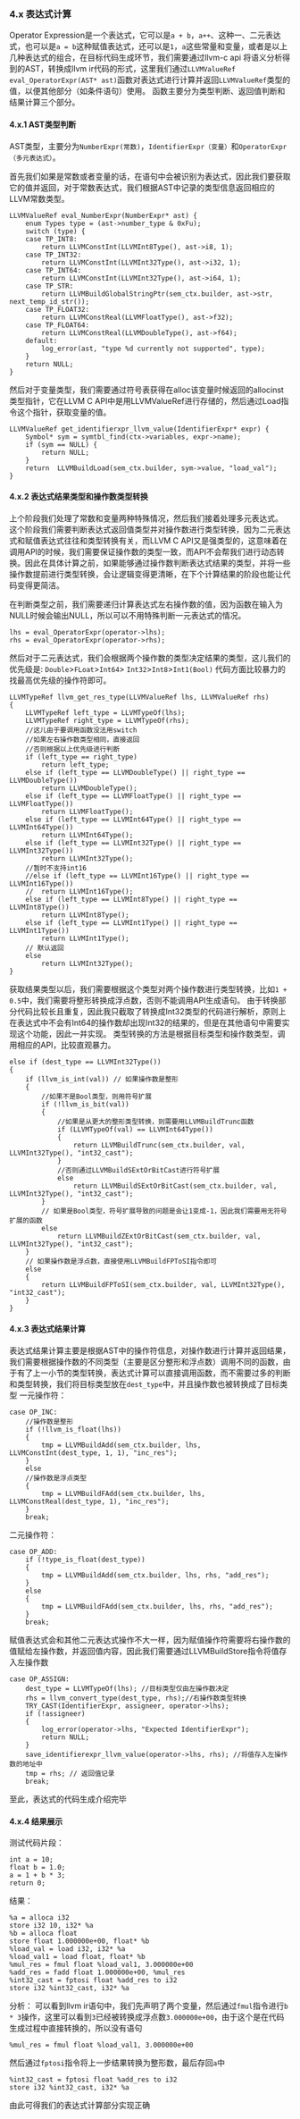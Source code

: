 ### 4.x 表达式计算
Operator Expression是一个表达式，它可以是`a + b`，`a++`、这种一、二元表达式，也可以是`a = b`这种赋值表达式，还可以是`1`，`a`这些常量和变量，或者是以上几种表达式的组合，在目标代码生成环节，我们需要通过llvm-c api 将语义分析得到的AST，转换成llvm ir代码的形式，这里我们通过`LLVMValueRef eval_OperatorExpr(AST* ast)`函数对表达式进行计算并返回`LLVMValueRef`类型的值，以便其他部分（如条件语句）使用。
函数主要分为类型判断、返回值判断和结果计算三个部分。
#### 4.x.1 AST类型判断
AST类型，主要分为`NumberExpr(常数)`，`IdentifierExpr（变量）`和`OperatorExpr（多元表达式）`。

首先我们如果是常数或者变量的话，在语句中会被识别为表达式，因此我们要获取它的值并返回，对于常数表达式，我们根据AST中记录的类型信息返回相应的LLVM常数类型。
```
LLVMValueRef eval_NumberExpr(NumberExpr* ast) {
	enum Types type = (ast->number_type & 0xFu);
	switch (type) {
	case TP_INT8:
		return LLVMConstInt(LLVMInt8Type(), ast->i8, 1);
	case TP_INT32:
		return LLVMConstInt(LLVMInt32Type(), ast->i32, 1);
	case TP_INT64:
		return LLVMConstInt(LLVMInt32Type(), ast->i64, 1);
	case TP_STR:
		return LLVMBuildGlobalStringPtr(sem_ctx.builder, ast->str, next_temp_id_str());
	case TP_FLOAT32:
		return LLVMConstReal(LLVMFloatType(), ast->f32);
	case TP_FLOAT64:
		return LLVMConstReal(LLVMDoubleType(), ast->f64);
	default:
		log_error(ast, "type %d currently not supported", type);
	}
	return NULL;
}
```
然后对于变量类型，我们需要通过符号表获得在alloc该变量时候返回的allocinst类型指针，它在LLVM C API中是用LLVMValueRef进行存储的，然后通过Load指令这个指针，获取变量的值。
```
LLVMValueRef get_identifierxpr_llvm_value(IdentifierExpr* expr) {
	Symbol* sym = symtbl_find(ctx->variables, expr->name);
	if (sym == NULL) {
		return NULL;
	}
	return  LLVMBuildLoad(sem_ctx.builder, sym->value, "load_val");
}
```
#### 4.x.2 表达式结果类型和操作数类型转换
上个阶段我们处理了常数和变量两种特殊情况，然后我们接着处理多元表达式。
这个阶段我们需要判断表达式返回值类型并对操作数进行类型转换，因为二元表达式和赋值表达式往往和类型转换有关，而LLVM C API又是强类型的，这意味着在调用API的时候，我们需要保证操作数的类型一致，而API不会帮我们进行动态转换。因此在具体计算之前，如果能够通过操作数判断表达式结果的类型，并将一些操作数提前进行类型转换，会让逻辑变得更清晰，在下个计算结果的阶段也能让代码变得更简洁。

在判断类型之前，我们需要递归计算表达式左右操作数的值，因为函数在输入为NULL时候会输出NULL，所以可以不用特殊判断一元表达式的情况。
```
lhs = eval_OperatorExpr(operator->lhs);
rhs = eval_OperatorExpr(operator->rhs);
```
然后对于二元表达式，我们会根据两个操作数的类型决定结果的类型，这儿我们的优先级是:
`Double`>`FLoat`>`Int64`> `Int32`>`Int8`>`Int1(Bool)`
代码方面比较暴力的找最高优先级的操作符即可。
```
LLVMTypeRef llvm_get_res_type(LLVMValueRef lhs, LLVMValueRef rhs)
{
	LLVMTypeRef left_type = LLVMTypeOf(lhs);
	LLVMTypeRef right_type = LLVMTypeOf(rhs);
	//这儿由于要调用函数没法用switch
	//如果左右操作数类型相同，直接返回
	//否则根据以上优先级进行判断
	if (left_type == right_type)
		return left_type;
	else if (left_type == LLVMDoubleType() || right_type == LLVMDoubleType())
		return LLVMDoubleType();
	else if (left_type == LLVMFloatType() || right_type == LLVMFloatType())
		return LLVMFloatType();
	else if (left_type == LLVMInt64Type() || right_type == LLVMInt64Type())
		return LLVMInt64Type();
	else if (left_type == LLVMInt32Type() || right_type == LLVMInt32Type())
		return LLVMInt32Type();
	//暂时不支持int16
	//else if (left_type == LLVMInt16Type() || right_type == LLVMInt16Type())
	//	return LLVMInt16Type();
	else if (left_type == LLVMInt8Type() || right_type == LLVMInt8Type())
		return LLVMInt8Type();
	else if (left_type == LLVMInt1Type() || right_type == LLVMInt1Type())
		return LLVMInt1Type();
	// 默认返回
	else
		return LLVMInt32Type();
}
```
获取结果类型以后，我们需要根据这个类型对两个操作数进行类型转换，比如`1 + 0.5`中，我们需要将整形转换成浮点数，否则不能调用API生成语句。
由于转换部分代码比较长且重复，因此我只截取了转换成Int32类型的代码进行解析，原则上在表达式中不会有Int64的操作数却出现Int32的结果的，但是在其他语句中需要实现这个功能，因此一并实现。
类型转换的方法是根据目标类型和操作数类型，调用相应的API，比较直观暴力。
```
else if (dest_type == LLVMInt32Type())
{
	if (llvm_is_int(val)) // 如果操作数是整形
	{
	    //如果不是Bool类型，则用符号扩展
		if (!llvm_is_bit(val))
		{
			//如果是从更大的整形类型转换，则需要用LLVMBuildTrunc函数
			if (LLVMTypeOf(val) == LLVMInt64Type())
			{
				return LLVMBuildTrunc(sem_ctx.builder, val, LLVMInt32Type(), "int32_cast");
			}
			//否则通过LLVMBuildSExtOrBitCast进行符号扩展
			else
				return LLVMBuildSExtOrBitCast(sem_ctx.builder, val, LLVMInt32Type(), "int32_cast");
		}
		// 如果是Bool类型，符号扩展导致的问题是会让1变成-1，因此我们需要用无符号扩展的函数
		else
			return LLVMBuildZExtOrBitCast(sem_ctx.builder, val, LLVMInt32Type(), "int32_cast");
	}
	// 如果操作数是浮点数，直接使用LLVMBuildFPToSI指令即可
	else
	{
		return LLVMBuildFPToSI(sem_ctx.builder, val, LLVMInt32Type(), "int32_cast");
	}
}
```

#### 4.x.3 表达式结果计算
表达式结果计算主要是根据AST中的操作符信息，对操作数进行计算并返回结果，我们需要根据操作数的不同类型（主要是区分整形和浮点数）调用不同的函数，由于有了上一小节的类型转换，表达式计算可以直接调用函数，而不需要过多的判断和类型转换，我们将目标类型放在`dest_type`中，并且操作数也被转换成了目标类型
一元操作符：
```
case OP_INC:
	//操作数是整形
	if (!llvm_is_float(lhs))
	{
		tmp = LLVMBuildAdd(sem_ctx.builder, lhs, LLVMConstInt(dest_type, 1, 1), "inc_res");
	}
	else
	//操作数是浮点类型
	{
		tmp = LLVMBuildFAdd(sem_ctx.builder, lhs, LLVMConstReal(dest_type, 1), "inc_res");
	}
	break;
```
二元操作符：
```
case OP_ADD:
	if (!type_is_float(dest_type))
	{
		tmp = LLVMBuildAdd(sem_ctx.builder, lhs, rhs, "add_res");
	}
	else
	{
		tmp = LLVMBuildFAdd(sem_ctx.builder, lhs, rhs, "add_res");
	}
	break;
```
赋值表达式会和其他二元表达式操作不大一样，因为赋值操作符需要将右操作数的值赋给左操作数，并返回值内容，因此我们需要通过LLVMBuildStore指令将值存入左操作数
```
case OP_ASSIGN:
	dest_type = LLVMTypeOf(lhs); //目标类型仅由左操作数决定
	rhs = llvm_convert_type(dest_type, rhs);//右操作数类型转换
	TRY_CAST(IdentifierExpr, assigneer, operator->lhs);
	if (!assigneer)
	{
		log_error(operator->lhs, "Expected IdentifierExpr");
		return NULL;
	}
	save_identifierexpr_llvm_value(operator->lhs, rhs); //将值存入左操作数的地址中
	tmp = rhs; // 返回值记录
	break;
```
至此，表达式的代码生成介绍完毕

#### 4.x.4 结果展示
测试代码片段：
```
int a = 10;
float b = 1.0;
a = 1 + b * 3;
return 0;
```
结果：
```
%a = alloca i32
store i32 10, i32* %a
%b = alloca float
store float 1.000000e+00, float* %b
%load_val = load i32, i32* %a
%load_val1 = load float, float* %b
%mul_res = fmul float %load_val1, 3.000000e+00
%add_res = fadd float 1.000000e+00, %mul_res
%int32_cast = fptosi float %add_res to i32
store i32 %int32_cast, i32* %a
```

分析：
可以看到llvm ir语句中，我们先声明了两个变量，然后通过`fmul`指令进行`b * 3`操作，这里可以看到`3`已经被转换成浮点数`3.000000e+00`，由于这个是在代码生成过程中直接转换的，所以没有语句
```
%mul_res = fmul float %load_val1, 3.000000e+00
```
然后通过`fptosi`指令将上一步结果转换为整形数，最后存回`a`中
```
%int32_cast = fptosi float %add_res to i32
store i32 %int32_cast, i32* %a
```
由此可得我们的表达式计算部分实现正确